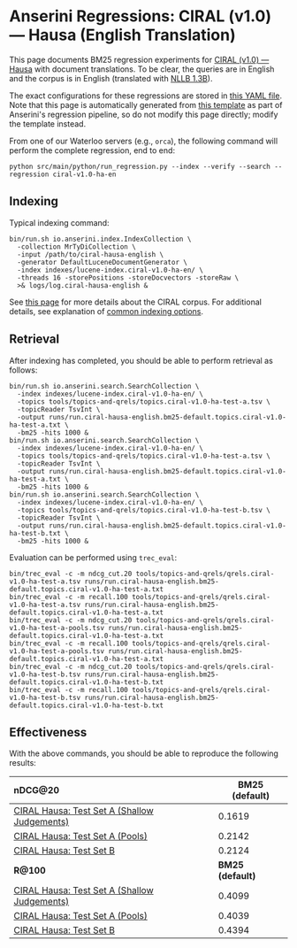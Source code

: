 # Anserini Regressions: CIRAL (v1.0) &mdash; Hausa (English Translation)

This page documents BM25 regression experiments for [CIRAL (v1.0) &mdash; Hausa](https://github.com/ciralproject/ciral) with document translations. To be clear, the queries are in English and the corpus is in English (translated with [NLLB 1.3B](https://huggingface.co/facebook/nllb-200-1.3B)).

The exact configurations for these regressions are stored in [this YAML file](../../src/main/resources/regression/ciral-v1.0-ha-en.yaml).
Note that this page is automatically generated from [this template](../../src/main/resources/docgen/templates/ciral-v1.0-ha-en.template) as part of Anserini's regression pipeline, so do not modify this page directly; modify the template instead.

From one of our Waterloo servers (e.g., `orca`), the following command will perform the complete regression, end to end:

```
python src/main/python/run_regression.py --index --verify --search --regression ciral-v1.0-ha-en
```

## Indexing

Typical indexing command:

```
bin/run.sh io.anserini.index.IndexCollection \
  -collection MrTyDiCollection \
  -input /path/to/ciral-hausa-english \
  -generator DefaultLuceneDocumentGenerator \
  -index indexes/lucene-index.ciral-v1.0-ha-en/ \
  -threads 16 -storePositions -storeDocvectors -storeRaw \
  >& logs/log.ciral-hausa-english &
```

See [this page](https://github.com/ciralproject/ciral) for more details about the CIRAL corpus.
For additional details, see explanation of [common indexing options](../../docs/common-indexing-options.md).

## Retrieval

After indexing has completed, you should be able to perform retrieval as follows:

```
bin/run.sh io.anserini.search.SearchCollection \
  -index indexes/lucene-index.ciral-v1.0-ha-en/ \
  -topics tools/topics-and-qrels/topics.ciral-v1.0-ha-test-a.tsv \
  -topicReader TsvInt \
  -output runs/run.ciral-hausa-english.bm25-default.topics.ciral-v1.0-ha-test-a.txt \
  -bm25 -hits 1000 &
bin/run.sh io.anserini.search.SearchCollection \
  -index indexes/lucene-index.ciral-v1.0-ha-en/ \
  -topics tools/topics-and-qrels/topics.ciral-v1.0-ha-test-a.tsv \
  -topicReader TsvInt \
  -output runs/run.ciral-hausa-english.bm25-default.topics.ciral-v1.0-ha-test-a.txt \
  -bm25 -hits 1000 &
bin/run.sh io.anserini.search.SearchCollection \
  -index indexes/lucene-index.ciral-v1.0-ha-en/ \
  -topics tools/topics-and-qrels/topics.ciral-v1.0-ha-test-b.tsv \
  -topicReader TsvInt \
  -output runs/run.ciral-hausa-english.bm25-default.topics.ciral-v1.0-ha-test-b.txt \
  -bm25 -hits 1000 &
```

Evaluation can be performed using `trec_eval`:

```
bin/trec_eval -c -m ndcg_cut.20 tools/topics-and-qrels/qrels.ciral-v1.0-ha-test-a.tsv runs/run.ciral-hausa-english.bm25-default.topics.ciral-v1.0-ha-test-a.txt
bin/trec_eval -c -m recall.100 tools/topics-and-qrels/qrels.ciral-v1.0-ha-test-a.tsv runs/run.ciral-hausa-english.bm25-default.topics.ciral-v1.0-ha-test-a.txt
bin/trec_eval -c -m ndcg_cut.20 tools/topics-and-qrels/qrels.ciral-v1.0-ha-test-a-pools.tsv runs/run.ciral-hausa-english.bm25-default.topics.ciral-v1.0-ha-test-a.txt
bin/trec_eval -c -m recall.100 tools/topics-and-qrels/qrels.ciral-v1.0-ha-test-a-pools.tsv runs/run.ciral-hausa-english.bm25-default.topics.ciral-v1.0-ha-test-a.txt
bin/trec_eval -c -m ndcg_cut.20 tools/topics-and-qrels/qrels.ciral-v1.0-ha-test-b.tsv runs/run.ciral-hausa-english.bm25-default.topics.ciral-v1.0-ha-test-b.txt
bin/trec_eval -c -m recall.100 tools/topics-and-qrels/qrels.ciral-v1.0-ha-test-b.tsv runs/run.ciral-hausa-english.bm25-default.topics.ciral-v1.0-ha-test-b.txt
```

## Effectiveness

With the above commands, you should be able to reproduce the following results:

| **nDCG@20**                                                                                                  | **BM25 (default)**|
|:-------------------------------------------------------------------------------------------------------------|-----------|
| [CIRAL Hausa: Test Set A (Shallow Judgements)](https://huggingface.co/datasets/CIRAL/ciral)                  | 0.1619    |
| [CIRAL Hausa: Test Set A (Pools)](https://huggingface.co/datasets/CIRAL/ciral)                               | 0.2142    |
| [CIRAL Hausa: Test Set B](https://huggingface.co/datasets/CIRAL/ciral)                                       | 0.2124    |
| **R@100**                                                                                                    | **BM25 (default)**|
| [CIRAL Hausa: Test Set A (Shallow Judgements)](https://huggingface.co/datasets/CIRAL/ciral)                  | 0.4099    |
| [CIRAL Hausa: Test Set A (Pools)](https://huggingface.co/datasets/CIRAL/ciral)                               | 0.4039    |
| [CIRAL Hausa: Test Set B](https://huggingface.co/datasets/CIRAL/ciral)                                       | 0.4394    |
